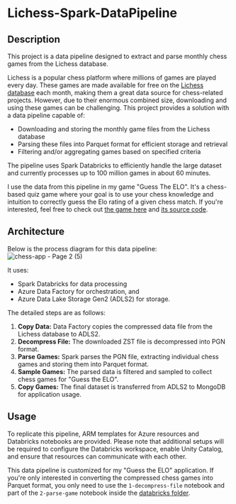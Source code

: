 # Lichess-Spark-DataPipeline

## Description
This project is a data pipeline designed to extract and parse monthly chess games from the Lichess database.

Lichess is a popular chess platform where millions of games are played every day. These games are made available for free on the [Lichess database](https://database.lichess.org/) each month, making them a great data source for chess-related projects. However, due to their enormous combined size, downloading and using these games can be challenging. This project provides a solution with a data pipeline capable of:
- Downloading and storing the monthly game files from the Lichess database
- Parsing these files into Parquet format for efficient storage and retrieval
- Filtering and/or aggregating games based on specified criteria

The pipeline uses Spark Databricks to efficiently handle the large dataset and currently processes up to 100 million games in about 60 minutes.

I use the data from this pipeline in my game "Guess The ELO". It's a chess-based quiz game where your goal is to use your chess knowledge and intuition to correctly guess the Elo rating of a given chess match. If you're interested, feel free to check out [the game here](https://hieuimba.itch.io/guess-the-elo) and [its source code](https://github.com/hieuimba/Guess-The-ELO).

## Architecture
Below is the process diagram for this data pipeline: 
![chess-app - Page 2 (5)](https://github.com/user-attachments/assets/db1211af-9701-42e1-a60c-ffeefc3eff51)

It uses:
- Spark Databricks for data processing
- Azure Data Factory for orchestration, and
- Azure Data Lake Storage Gen2 (ADLS2) for storage.

The detailed steps are as follows:
1. **Copy Data:** Data Factory copies the compressed data file from the Lichess database to ADLS2. 
2. **Decompress File:** The downloaded ZST file is decompressed into PGN format.
3. **Parse Games:** Spark parses the PGN file, extracting individual chess games and storing them into Parquet format.
4. **Sample Games:** The parsed data is filtered and sampled to collect chess games for "Guess the ELO".
5. **Copy Games:** The final dataset is transferred from ADLS2 to MongoDB for application usage.

## Usage
To replicate this pipeline, ARM templates for Azure resources and Databricks notebooks are provided. 
Please note that additional setups will be required to configure the Databricks workspace, enable Unity Catalog, and ensure that resources can communicate with each other.

This data pipeline is customized for my "Guess the ELO" application. If you're only interested in converting the compressed chess games into Parquet format, you only need to use the `1-decompress-file` notebook and part of the `2-parse-game` notebook inside the [databricks folder](https://github.com/hieuimba/Lichess-Spark-DataPipeline/tree/main/databricks).
